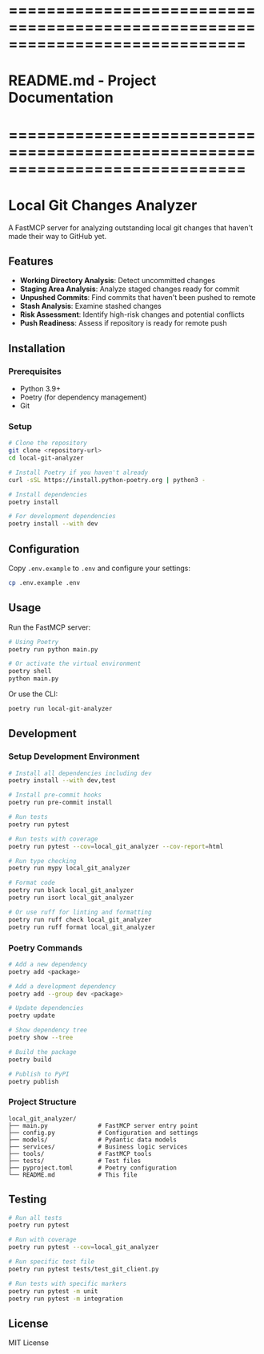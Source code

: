 # =============================================================================
# README.md - Project Documentation
# =============================================================================
# Local Git Changes Analyzer

A FastMCP server for analyzing outstanding local git changes that haven't made their way to GitHub yet.

## Features

- **Working Directory Analysis**: Detect uncommitted changes
- **Staging Area Analysis**: Analyze staged changes ready for commit  
- **Unpushed Commits**: Find commits that haven't been pushed to remote
- **Stash Analysis**: Examine stashed changes
- **Risk Assessment**: Identify high-risk changes and potential conflicts
- **Push Readiness**: Assess if repository is ready for remote push

## Installation

### Prerequisites

- Python 3.9+
- Poetry (for dependency management)
- Git

### Setup

```bash
# Clone the repository
git clone <repository-url>
cd local-git-analyzer

# Install Poetry if you haven't already
curl -sSL https://install.python-poetry.org | python3 -

# Install dependencies
poetry install

# For development dependencies
poetry install --with dev
```

## Configuration

Copy `.env.example` to `.env` and configure your settings:

```bash
cp .env.example .env
```

## Usage

Run the FastMCP server:

```bash
# Using Poetry
poetry run python main.py

# Or activate the virtual environment
poetry shell
python main.py
```

Or use the CLI:

```bash
poetry run local-git-analyzer
```

## Development

### Setup Development Environment

```bash
# Install all dependencies including dev
poetry install --with dev,test

# Install pre-commit hooks
poetry run pre-commit install

# Run tests
poetry run pytest

# Run tests with coverage
poetry run pytest --cov=local_git_analyzer --cov-report=html

# Run type checking
poetry run mypy local_git_analyzer

# Format code
poetry run black local_git_analyzer
poetry run isort local_git_analyzer

# Or use ruff for linting and formatting
poetry run ruff check local_git_analyzer
poetry run ruff format local_git_analyzer
```

### Poetry Commands

```bash
# Add a new dependency
poetry add <package>

# Add a development dependency
poetry add --group dev <package>

# Update dependencies
poetry update

# Show dependency tree
poetry show --tree

# Build the package
poetry build

# Publish to PyPI
poetry publish
```

### Project Structure

```
local_git_analyzer/
├── main.py              # FastMCP server entry point
├── config.py            # Configuration and settings
├── models/              # Pydantic data models
├── services/            # Business logic services
├── tools/               # FastMCP tools
├── tests/               # Test files
├── pyproject.toml       # Poetry configuration
└── README.md            # This file
```

## Testing

```bash
# Run all tests
poetry run pytest

# Run with coverage
poetry run pytest --cov=local_git_analyzer

# Run specific test file
poetry run pytest tests/test_git_client.py

# Run tests with specific markers
poetry run pytest -m unit
poetry run pytest -m integration
```

## License

MIT License
